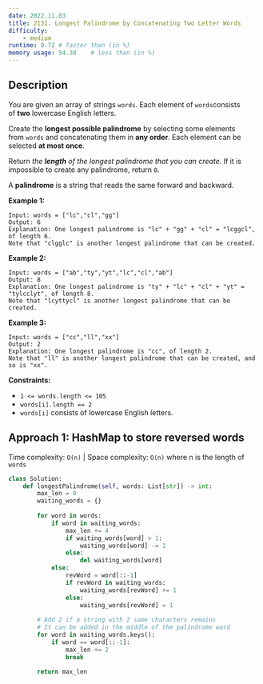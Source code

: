 ```yaml
---
date: 2022.11.03
title: 2131. Longest Palindrome by Concatenating Two Letter Words
difficulty:
    - medium
runtime: 9.72 # faster than (in %)
memory usage: 54.38    # less than (in %)
---
```

## Description
You are given an array of strings `words`. Each element of `words`consists of **two** lowercase English letters.

Create the **longest possible palindrome** by selecting some elements from `words` and concatenating them in **any order**. Each element can be selected **at most once**.

Return *the **length** of the longest palindrome that you can create*. If it is impossible to create any palindrome, return `0`.

A **palindrome** is a string that reads the same forward and backward.

**Example 1:**

```
Input: words = ["lc","cl","gg"]
Output: 6
Explanation: One longest palindrome is "lc" + "gg" + "cl" = "lcggcl", of length 6.
Note that "clgglc" is another longest palindrome that can be created.

```

**Example 2:**

```
Input: words = ["ab","ty","yt","lc","cl","ab"]
Output: 8
Explanation: One longest palindrome is "ty" + "lc" + "cl" + "yt" = "tylcclyt", of length 8.
Note that "lcyttycl" is another longest palindrome that can be created.

```

**Example 3:**

```
Input: words = ["cc","ll","xx"]
Output: 2
Explanation: One longest palindrome is "cc", of length 2.
Note that "ll" is another longest palindrome that can be created, and so is "xx".

```

**Constraints:**

- `1 <= words.length <= 105`
- `words[i].length == 2`
- `words[i]` consists of lowercase English letters.

## Approach 1: HashMap to store reversed words

Time complexity: `O(n)` | Space complexity: `O(n)`
where n is the length of `words`

``` python
class Solution:
    def longestPalindrome(self, words: List[str]) -> int:
        max_len = 0
        waiting_words = {}
        
        for word in words:
            if word in waiting_words:
                max_len += 4
                if waiting_words[word] > 1:
                    waiting_words[word] -= 1
                else:
                    del waiting_words[word]
            else:
                revWord = word[::-1]
                if revWord in waiting_words:
                    waiting_words[revWord] += 1
                else:
                    waiting_words[revWord] = 1
        
        # Add 2 if a string with 2 same characters remains
        # It can be added in the middle of the palindrome word
        for word in waiting_words.keys():
            if word == word[::-1]:
                max_len += 2
                break
        
        return max_len
```
